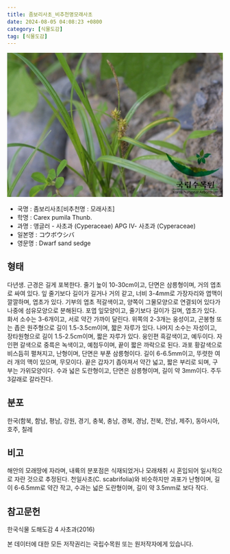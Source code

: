 ```yaml
---
title: 좀보리사초_비추천명모래사초
date: 2024-08-05 04:08:23 +0800
category: [식물도감]
tag: [식물도감]
---
```




![좀보리사초[비추천명 : 모래사초]](/assets/img/fileUpload/plants/basic/Cyperaceae/Carex/5192/1_th2.JPG)
- 국명 : 좀보리사초[비추천명 : 모래사초]
- 학명 : Carex pumila Thunb.
- 과명 : 앵글러 - 사초과 (Cyperaceae) APG Ⅳ- 사초과 (Cyperaceae)
- 일본명 : コウボウシバ
- 영문명 : Dwarf sand sedge


## 형태
다년생. 근경은 길게 포복한다. 줄기 높이 10-30cm이고, 단면은 삼릉형이며, 거의 엽초로 싸여 있다. 잎 줄기보다 길이가 길거나 거의 같고, 너비 3-4mm로 가장자리와 엽맥이 깔깔하며, 엽초가 있다. 기부의 엽초 적갈색이고, 양쪽이 그물모양으로 연결되어 있다가 나중에 섬유모양으로 분해된다. 포엽 잎모양이고, 줄기보다 길이가 길며, 엽초가 있다. 화서 소수는 3-6개이고, 서로 약간 가까이 달린다. 위쪽의 2-3개는 웅성이고, 곤봉형 또는 좁은 원주형으로 길이 1.5-3.5cm이며, 짧은 자루가 있다. 나머지 소수는 자성이고, 장타원형으로 길이 1.5-2.5cm이며, 짧은 자루가 있다. 웅인편 흑갈색이고, 예두이다. 자인편 갈색으로 중륵은 녹색이고, 예첨두이며, 끝이 짧은 까락으로 된다. 과포 황갈색으로 비스듬히 펼쳐지고, 난형이며, 단면은 부푼 삼릉형이다. 길이 6-6.5mm이고, 뚜렷한 여러 개의 맥이 있으며, 무모이다. 끝은 갑자기 좁아져서 약간 넓고, 짧은 부리로 되며, 구부는 가위모양이다. 수과 넓은 도란형이고, 단면은 삼릉형이며, 길이 약 3mm이다. 주두 3갈래로 갈라진다.
## 분포
한국(함북, 함남, 평남, 강원, 경기, 충북, 충남, 경북, 경남, 전북, 전남, 제주), 동아시아, 호주, 칠레
## 비고
해안의 모래땅에 자라며, 내륙의 분포점은 식재되었거나 모래채취 시 혼입되어 일시적으로 자란 것으로 추정된다. 천일사초(C. scabrifolia)와 비슷하지만 과포가 난형이며, 길이 6-6.5mm로 약간 작고, 수과는 넓은 도란형이며, 길이 약 3.5mm로 보다 작다.
## 참고문헌
한국식물 도해도감 4 사초과(2016)






본 데이터에 대한 모든 저작권리는 국립수목원 또는 원저작자에게 있습니다.
